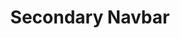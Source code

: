 ---
title: Secondary Navbar
category: Application
paid: false
isActive: true
ltr: {"vue":{"vueTail":[{"label":"App.vue","code":"<template>\n  <nav class=\"bg-white w-full top-0 z-20\">\n    <div class=\"items-center px-4 max-w-screen-xl mx-auto lg:flex lg:px-8\">\n      <div class=\"flex items-center justify-between py-3 lg:py-4 lg:block\">\n        <a href=\"javascript:void(0)\">\n          <img src=\"https://www.floatui.com/logo.svg\" width=\"120\" height=\"50\" alt=\"Float UI logo\" />\n        </a>\n        <div class=\"lg:hidden\">\n          <button class=\"text-gray-700 outline-none p-2 rounded-md focus:border-gray-400 focus:border\"\n            @click=\"menuOpen()\">\n            <svg xmlns=\"http://www.w3.org/2000/svg\" class=\"h-6 w-6\" viewBox=\"0 0 20 20\" fill=\"currentColor\"\n              :class=\"[open ? 'block' : 'hidden']\">\n              <path fillRule=\"evenodd\"\n                d=\"M4.293 4.293a1 1 0 011.414 0L10 8.586l4.293-4.293a1 1 0 111.414 1.414L11.414 10l4.293 4.293a1 1 0 01-1.414 1.414L10 11.414l-4.293 4.293a1 1 0 01-1.414-1.414L8.586 10 4.293 5.707a1 1 0 010-1.414z\"\n                clipRule=\"evenodd\" />\n            </svg>\n            <svg xmlns=\"http://www.w3.org/2000/svg\" class=\"h-6 w-6\" fill=\"none\" viewBox=\"0 0 24 24\"\n              :class=\"[open ? 'hidden' : 'block']\" stroke=\"currentColor\">\n              <path strokeLinecap=\"round\" strokeLinejoin=\"round\" strokeWidth=\"2\" d=\"M4 8h16M4 16h16\" />\n            </svg>\n          </button>\n        </div>\n      </div>\n      <div class=\"flex-1 justify-between flex-row-reverse lg:overflow-visible lg:flex lg:pb-0 lg:pr-0 lg:h-auto\" :class=\"[open ? 'h-screen pb-20 overflow-auto pr-4' : 'hidden']\">\n        <div>\n          <ul class=\"flex flex-col-reverse space-x-0 lg:space-x-6 lg:flex-row\">\n            <li class=\"mt-8 mb-8 lg:mt-0 lg:mb-0\">\n              <a href=\"javascript:void(0)\" class=\"text-gray-600 hover:text-indigo-600\">\n                Contact\n              </a>\n            </li>\n            <li class=\"mt-4 lg:mt-0\">\n              <a href=\"javascript:void(0)\"\n                class=\"py-3 px-4 text-center border text-gray-600 hover:text-indigo-600 rounded-md block lg:inline lg:border-0\">\n                Login\n              </a>\n            </li>\n            <li class=\"mt-8 lg:mt-0\">\n              <a href=\"javascript:void(0)\"\n                class=\"py-3 px-4 text-center text-white bg-indigo-600 hover:bg-indigo-700 rounded-md shadow block lg:inline\">\n                Sign Up\n              </a>\n            </li>\n          </ul>\n        </div>\n        <div class=\"flex-1\">\n          <ul class=\"justify-center items-center space-y-8 lg:flex lg:space-x-6 lg:space-y-0\">\n            <li v-for=\"link in navigation\" :key=\"link.id\" class=\"text-gray-600 hover:text-indigo-600\">\n              <a :href=\"link.router\">\n                {{ link.title }}\n              </a>\n            </li>\n          </ul>\n        </div>\n      </div>\n    </div>\n  </nav>\n</template>\n\n<style scoped>\n.sticky-nav {\n  animation: sticky-nav 300ms;\n}\n\n@keyframes sticky-nav {\n  0% {\n    transform: translateY(-6em)\n  }\n\n  100% {\n    transform: translateY(0)\n  }\n}\n</style>\n\n<script>\nimport { ref } from 'vue';\nexport default {\n  data: function () {\n    return {\n      navigation: [\n        { title: \"Customers\", router: \"/Customers\" },\n        { title: \"Careers\", router: \"/Careers\" },\n        { title: \"Guides\", router: \"/Guides\" },\n        { title: \"Partners\", router: \"/Partners\" },\n        { title: \"Teams\", router: \"/Teams\" },\n        { title: \"Blog\", router: \"/Blog\" },\n      ]\n    }\n  },\n  setup() {\n    let open = ref(false);\n    function menuOpen() {\n      open.value = !open.value;\n    }\n    return { open, menuOpen };\n  },\n  \n}\n</script>"}],"vueCss":[{"code":"<template>\n  <nav class=\"nav-secondary\">\n    <div class=\"nav-container\">\n      <div class=\"brand\">\n        <a href=\"javascript:void(0)\">\n          <img src=\"https://www.floatui.com/logo.svg\" width=\"120\" height=\"50\" alt=\"Float UI logo\" />\n        </a>\n        <div class=\"lg:hidden\">\n          <button class=\"menu-btn\" @click=\"menuOpen()\">\n            <svg xmlns=\"http://www.w3.org/2000/svg\" class=\"h-6 w-6\" viewBox=\"0 0 20 20\" fill=\"currentColor\"\n              :class=\"[open ? 'block' : 'hidden']\">\n              <path fillRule=\"evenodd\"\n                d=\"M4.293 4.293a1 1 0 011.414 0L10 8.586l4.293-4.293a1 1 0 111.414 1.414L11.414 10l4.293 4.293a1 1 0 01-1.414 1.414L10 11.414l-4.293 4.293a1 1 0 01-1.414-1.414L8.586 10 4.293 5.707a1 1 0 010-1.414z\"\n                clipRule=\"evenodd\" />\n            </svg>\n            <svg xmlns=\"http://www.w3.org/2000/svg\" class=\"h-6 w-6\" fill=\"none\" viewBox=\"0 0 24 24\"\n              :class=\"[open ? 'hidden' : 'block']\" stroke=\"currentColor\">\n              <path strokeLinecap=\"round\" strokeLinejoin=\"round\" strokeWidth=\"2\" d=\"M4 8h16M4 16h16\" />\n            </svg>\n          </button>\n        </div>\n      </div>\n      <div class=\"nav-items-container\" :class=\"[open ? 'h-screen pb-20 overflow-auto pr-4' : 'hidden']\">\n        <div class=\"nav-items-primary\">\n          <ul>\n            <li class=\"contact-link\">\n              <a href=\"javascript:void(0)\" class=\"text-gray-600 hover:text-indigo-600\">\n                Contact\n              </a>\n            </li>\n            <li class=\"login-link\">\n              <a href=\"javascript:void(0)\">\n                Login\n              </a>\n            </li>\n            <li class=\"signup-link\">\n              <a href=\"javascript:void(0)\">\n                Sign Up\n              </a>\n            </li>\n          </ul>\n        </div>\n        <div class=\"nav-items-secondary\">\n          <ul>\n            <li v-for=\"link in navigation\" :key=\"link.id\">\n              <a :href=\"link.router\">\n                {{ link.title }}\n              </a>\n            </li>\n          </ul>\n        </div>\n      </div>\n    </div>\n  </nav>\n</template>\n\n<script>\nimport { ref } from 'vue';\nexport default {\n  data: function () {\n    return {\n      navigation: [\n        { title: \"Customers\", router: \"/Customers\" },\n        { title: \"Careers\", router: \"/Careers\" },\n        { title: \"Guides\", router: \"/Guides\" },\n        { title: \"Partners\", router: \"/Partners\" },\n        { title: \"Teams\", router: \"/Teams\" },\n        { title: \"Blog\", router: \"/Blog\" },\n      ]\n    }\n  },\n  setup() {\n    let open = ref(false);\n    function menuOpen() {\n      open.value = !open.value;\n    }\n    return { open, menuOpen };\n  },\n  \n}\n</script>","label":"App.vue"},{"code":".sticky-nav {\n  animation: sticky-nav 300ms;\n}\n\n@keyframes sticky-nav {\n  0% {\n    transform: translateY(-6em)\n  }\n\n  100% {\n    transform: translateY(0)\n  }\n}\n.nav-secondary {\n  background-color: #FFF;\n  width: 100%;\n  top: 0;\n  z-index: 20;\n}\n.nav-secondary .nav-container {\n  align-items: center;\n  padding: 0 1rem 0 1rem;\n  max-width: 1280px;\n  margin: auto;\n}\n@media (min-width: 1024px) {\n  .nav-secondary .nav-container {\n    display: flex;\n    padding: 0 2rem 0 2rem;\n  }\n}\n.nav-secondary .nav-container .brand {\n  display: flex;\n  align-items: center;\n  justify-content: space-between;\n  padding: 0.75rem 0 0.75rem 0;\n}\n@media (min-width: 1024px) {\n  .nav-secondary .nav-container .brand {\n    padding: 1rem 0 1rem 0;\n    display: block;\n  }\n}\n@media (min-width: 1024px) {\n  .nav-secondary .nav-container .brand .menu-btn {\n    display: none;\n  }\n}\n.nav-secondary .nav-container .brand .menu-btn button {\n  color: #374151;\n  outline: none;\n  padding: 0.5rem;\n  border-radius: 0.375rem;\n}\n.nav-secondary .nav-container .brand .menu-btn button:focus {\n  border: solid #9ca3af 1px;\n}\n.nav-secondary .nav-container .brand .menu-btn button svg {\n  width: 1.5rem;\n  height: 1.5rem;\n}\n.nav-secondary .nav-container .nav-items-container {\n  flex: 1;\n  justify-content: space-between;\n  flex-direction: row-reverse;\n}\n@media (min-width: 1024px) {\n  .nav-secondary .nav-container .nav-items-container {\n    overflow: visible;\n    display: flex;\n    padding-bottom: 0;\n    padding-right: 0;\n    height: auto;\n  }\n}\n.nav-secondary .nav-container .nav-items-container ul li a {\n  color: #4b5563;\n}\n.nav-secondary .nav-container .nav-items-container ul li a:hover {\n  color: #4f46e5;\n}\n.nav-secondary .nav-container .nav-items-container .nav-items-primary ul {\n  display: flex;\n  flex-direction: column-reverse;\n}\n.nav-secondary .nav-container .nav-items-container .nav-items-primary ul > * {\n  margin-left: 0;\n}\n@media (min-width: 1024px) {\n  .nav-secondary .nav-container .nav-items-container .nav-items-primary ul {\n    flex-direction: row;\n  }\n  .nav-secondary .nav-container .nav-items-container .nav-items-primary ul > * {\n    margin-left: 1.5rem;\n  }\n}\n.nav-secondary .nav-container .nav-items-container .nav-items-primary ul .contact-link {\n  margin-top: 2rem;\n}\n.nav-secondary .nav-container .nav-items-container .nav-items-primary ul .login-link {\n  margin-top: 1rem;\n}\n.nav-secondary .nav-container .nav-items-container .nav-items-primary ul .login-link a {\n  text-align: center;\n  padding: 0.75rem 1rem 0.75rem 1rem;\n  border: solid #e5e7eb 1px;\n  border-radius: 0.375rem;\n  display: block;\n}\n@media (min-width: 1024px) {\n  .nav-secondary .nav-container .nav-items-container .nav-items-primary ul .login-link a {\n    display: inline;\n    border: none;\n  }\n}\n.nav-secondary .nav-container .nav-items-container .nav-items-primary ul .signup-link {\n  margin-top: 2rem;\n}\n.nav-secondary .nav-container .nav-items-container .nav-items-primary ul .signup-link a {\n  text-align: center;\n  padding: 0.75rem 1rem 0.75rem 1rem;\n  border-radius: 0.375rem;\n  box-shadow: 0 1px 3px 0 #0000001a, 0 1px 2px -1px #0000001a;\n  color: #FFF;\n  background-color: #4f46e5;\n  display: block;\n}\n.nav-secondary .nav-container .nav-items-container .nav-items-primary ul .signup-link a:hover {\n  background-color: #4338ca;\n}\n@media (min-width: 1024px) {\n  .nav-secondary .nav-container .nav-items-container .nav-items-primary ul .signup-link a {\n    display: inline;\n  }\n}\n@media (min-width: 1024px) {\n  .nav-secondary .nav-container .nav-items-container .nav-items-primary ul .contact-link,\n  .nav-secondary .nav-container .nav-items-container .nav-items-primary ul .login-link, .nav-secondary .nav-container .nav-items-container .nav-items-primary ul .signup-link {\n    margin-top: 0;\n  }\n}\n.nav-secondary .nav-container .nav-items-container .nav-items-secondary {\n  flex: 1;\n}\n.nav-secondary .nav-container .nav-items-container .nav-items-secondary ul {\n  justify-content: center;\n  align-items: center;\n}\n.nav-secondary .nav-container .nav-items-container .nav-items-secondary ul > * {\n  margin-top: 2rem;\n}\n@media (min-width: 1024px) {\n  .nav-secondary .nav-container .nav-items-container .nav-items-secondary ul {\n    display: flex;\n  }\n  .nav-secondary .nav-container .nav-items-container .nav-items-secondary ul > * {\n    margin-left: 1.5rem;\n  }\n  .nav-secondary .nav-container .nav-items-container .nav-items-secondary ul > * {\n    margin-top: 0px;\n  }\n}\n\n.disable-scrolling {\n  overflow: hidden;\n}\n@media (min-width: 1024px) {\n  .disable-scrolling {\n    overflow: visible;\n  }\n}\n\n.sticky-nav-secondary {\n  position: fixed;\n  border-bottom: solid #e5e7eb 1px;\n  animation: sticky-nav 300ms;\n}\n\n@keyframes sticky-nav {\n  0% {\n    transform: translateY(-6em);\n  }\n  100% {\n    transform: translateY(0);\n  }\n}\n.hide-nav-secondary {\n  display: none;\n}\n\n.show-nav-secondary {\n  height: 100vh;\n  padding-bottom: 5rem;\n  overflow: auto;\n  padding-right: 1rem;\n}\n\n.hide-nav, .hidden {\n  display: none;\n}\n.block {\n  display: block;\n}","label":"style.css"}]},"react":{"jsxTail":[{"code":"import { useEffect, useRef, useState } from 'react'\n\n\n// Add this style to your css file\n.sticky-nav {\n     animation: sticky-nav 300ms;\n}\n    \n@keyframes sticky-nav {\n    0% {\n        transform: translateY(-6em)\n    }\n\n    100% {\n        transform: translateY(0)\n    }\n}\n\nexport default () => {\n\n  const [state, setState] = useState(false)\n  const navRef = useRef()\n\n  // Replace javascript:void(0) path with your path\n  const navigation = [\n      { title: \"Customers\", path: \"javascript:void(0)\" },\n      { title: \"Careers\", path: \"javascript:void(0)\" },\n      { title: \"Guides\", path: \"javascript:void(0)\" },\n      { title: \"Partners\", path: \"javascript:void(0)\" },\n      { title: \"Teams\", path: \"javascript:void(0)\" },\n      { title: \"Blog\", path: \"javascript:void(0)\" }\n  ]\n\n  useEffect(() => {\n      \n      const body = document.body\n\n      // Disable scrolling\n      const customBodyStyle = [\"overflow-hidden\", \"lg:overflow-visible\"]\n      if (state) body.classList.add(...customBodyStyle)\n      // Enable scrolling\n      else body.classList.remove(...customBodyStyle)\n\n      // Sticky strick\n      const customStyle = [\"sticky-nav\", \"fixed\", \"border-b\"]\n      window.onscroll = () => {\n          if (window.scrollY > 80) navRef.current.classList.add(...customStyle)\n          else navRef.current.classList.remove(...customStyle)\n      }\n    }, [state])\n    \n\n  return (\n      <nav ref={navRef} className=\"bg-white w-full top-0 z-20\">\n          <div className=\"items-center px-4 max-w-screen-xl mx-auto md:px-8 lg:flex\">\n              <div className=\"flex items-center justify-between py-3 lg:py-4 lg:block\">\n                    <a href=\"javascript:void(0)\">\n                        <img\n                            src=\"https://www.floatui.com/logo.svg\" \n                            width={120} \n                            height={50}\n                            alt=\"Float UI logo\"\n                        />\n                    </a>\n                  <div className=\"lg:hidden\">\n                      <button className=\"text-gray-700 outline-none p-2 rounded-md focus:border-gray-400 focus:border\"\n                          onClick={() => setState(!state)}\n                      >\n                          {\n                              state ? (\n                                  <svg xmlns=\"http://www.w3.org/2000/svg\" className=\"h-6 w-6\" viewBox=\"0 0 20 20\" fill=\"currentColor\">\n                                      <path fillRule=\"evenodd\" d=\"M4.293 4.293a1 1 0 011.414 0L10 8.586l4.293-4.293a1 1 0 111.414 1.414L11.414 10l4.293 4.293a1 1 0 01-1.414 1.414L10 11.414l-4.293 4.293a1 1 0 01-1.414-1.414L8.586 10 4.293 5.707a1 1 0 010-1.414z\" clipRule=\"evenodd\" />\n                                  </svg>\n                              ) : (\n                                  <svg xmlns=\"http://www.w3.org/2000/svg\" className=\"h-6 w-6\" fill=\"none\" viewBox=\"0 0 24 24\" stroke=\"currentColor\">\n                                      <path strokeLinecap=\"round\" strokeLinejoin=\"round\" strokeWidth={2} d=\"M4 8h16M4 16h16\" />\n                                  </svg>\n                              )\n                          }\n                      </button>\n                  </div>\n              </div>\n              <div className={`flex-1 justify-between flex-row-reverse lg:overflow-visible lg:flex lg:pb-0 lg:pr-0 lg:h-auto ${ state ? 'h-screen pb-20 overflow-auto pr-4' : 'hidden'}`}>\n                    <div>\n                        <ul className=\"flex flex-col-reverse space-x-0 lg:space-x-6 lg:flex-row\">\n                            <li className=\"mt-8 mb-8 lg:mt-0 lg:mb-0\">\n                                <a href=\"javascript:void(0)\" className=\"text-gray-600 hover:text-indigo-600\">\n                                    Contact\n                                </a>\n                            </li>\n                            <li className=\"mt-4 lg:mt-0\">\n                                <a href=\"javascript:void(0)\" className=\"py-3 px-4 text-center border text-gray-600 hover:text-indigo-600 rounded-md block lg:inline lg:border-0\">\n                                    Login\n                                </a>\n                            </li>\n                            <li className=\"mt-8 lg:mt-0\">\n                                <a href=\"javascript:void(0)\" className=\"py-3 px-4 text-center text-white bg-indigo-600 hover:bg-indigo-700 rounded-md shadow block lg:inline\">\n                                    Sign Up\n                                </a>\n                            </li>\n                        </ul>\n                    </div>\n                    <div className=\"flex-1\">\n                        <ul className=\"justify-center items-center space-y-8 lg:flex lg:space-x-6 lg:space-y-0\">\n                            {\n                                navigation.map((item, idx) => {\n                                    return (\n                                        <li key={idx} className=\"text-gray-600 hover:text-indigo-600\">\n                                            <a href={item.path}>\n                                                { item.title }\n                                            </a>\n                                        </li>\n                                    )\n                                })\n                            }\n                        </ul>\n                    </div>\n              </div>\n          </div>\n      </nav>\n  )\n}\n","label":"App.jsx"}],"jsxCss":[{"code":"import { useEffect, useRef, useState } from 'react'\n\nexport default () => {\n\n  const [state, setState] = useState(false)\n  const navRef = useRef()\n\n  // Replace javascript:void(0) path with your path\n  const navigation = [\n      { title: \"Customers\", path: \"javascript:void(0)\" },\n      { title: \"Careers\", path: \"javascript:void(0)\" },\n      { title: \"Guides\", path: \"javascript:void(0)\" },\n      { title: \"Partners\", path: \"javascript:void(0)\" },\n      { title: \"Teams\", path: \"javascript:void(0)\" },\n      { title: \"Blog\", path: \"javascript:void(0)\" }\n  ]\n\n  useEffect(() => {\n      \n      const body = document.body\n\n      // Disable scrolling\n      if (state) body.classList.add(\"disable-scrolling\")\n      // Enable scrolling\n      else body.classList.remove(\"disable-scrolling\")\n\n      // Sticky strick\n      window.onscroll = () => {\n          if (window.scrollY > 80) navRef.current.classList.add(\"sticky-nav-secondary\")\n          else navRef.current.classList.remove(\"sticky-nav-secondary\")\n      }\n    }, [state])\n    \n\n  return (\n      <nav ref={navRef} className=\"nav-secondary\">\n          <div className=\"nav-container\">\n              <div className=\"brand\">\n                    <a href=\"javascript:void(0)\">\n                        <img\n                            src=\"https://www.floatui.com/logo.svg\" \n                            width={120} \n                            height={50}\n                            alt=\"Float UI logo\"\n                        />\n                    </a>\n                  <div className=\"menu-btn\">\n                      <button\n                          onClick={() => setState(!state)}\n                      >\n                          {\n                              state ? (\n                                  <svg xmlns=\"http://www.w3.org/2000/svg\" viewBox=\"0 0 20 20\" fill=\"currentColor\">\n                                      <path fillRule=\"evenodd\" d=\"M4.293 4.293a1 1 0 011.414 0L10 8.586l4.293-4.293a1 1 0 111.414 1.414L11.414 10l4.293 4.293a1 1 0 01-1.414 1.414L10 11.414l-4.293 4.293a1 1 0 01-1.414-1.414L8.586 10 4.293 5.707a1 1 0 010-1.414z\" clipRule=\"evenodd\" />\n                                  </svg>\n                              ) : (\n                                  <svg xmlns=\"http://www.w3.org/2000/svg\" fill=\"none\" viewBox=\"0 0 24 24\" stroke=\"currentColor\">\n                                      <path strokeLinecap=\"round\" strokeLinejoin=\"round\" strokeWidth={2} d=\"M4 8h16M4 16h16\" />\n                                  </svg>\n                              )\n                          }\n                      </button>\n                  </div>\n              </div>\n              <div className={`nav-items-container ${ state ? 'show-nav-secondary' : 'hide-nav-secondary'}`}>\n                    <div className=\"nav-items-primary\">\n                        <ul>\n                            <li className=\"contact-link\">\n                                <a href=\"javascript:void(0)\">\n                                    Contact\n                                </a>\n                            </li>\n                            <li className=\"login-link\">\n                                <a href=\"javascript:void(0)\">\n                                    Login\n                                </a>\n                            </li>\n                            <li className=\"signup-link\">\n                                <a href=\"javascript:void(0)\">\n                                    Sign Up\n                                </a>\n                            </li>\n                        </ul>\n                    </div>\n                    <div className=\"nav-items-secondary\">\n                        <ul>\n                            {\n                                navigation.map((item, idx) => {\n                                    return (\n                                        <li key={idx}>\n                                            <a href={item.path}>\n                                                { item.title }\n                                            </a>\n                                        </li>\n                                    )\n                                })\n                            }\n                        </ul>\n                    </div>\n              </div>\n          </div>\n      </nav>\n  )\n}","label":"App.jsx"},{"label":"style.css","code":".nav-secondary {\n  background-color: #FFF;\n  width: 100%;\n  top: 0;\n  z-index: 20;\n}\n.nav-secondary .nav-container {\n  align-items: center;\n  padding: 0 1rem 0 1rem;\n  max-width: 1280px;\n  margin: auto;\n}\n@media (min-width: 1024px) {\n  .nav-secondary .nav-container {\n    display: flex;\n    padding: 0 2rem 0 2rem;\n  }\n}\n.nav-secondary .nav-container .brand {\n  display: flex;\n  align-items: center;\n  justify-content: space-between;\n  padding: 0.75rem 0 0.75rem 0;\n}\n@media (min-width: 1024px) {\n  .nav-secondary .nav-container .brand {\n    padding: 1rem 0 1rem 0;\n    display: block;\n  }\n}\n@media (min-width: 1024px) {\n  .nav-secondary .nav-container .brand .menu-btn {\n    display: none;\n  }\n}\n.nav-secondary .nav-container .brand .menu-btn button {\n  color: #374151;\n  outline: none;\n  padding: 0.5rem;\n  border-radius: 0.375rem;\n}\n.nav-secondary .nav-container .brand .menu-btn button:focus {\n  border: solid #9ca3af 1px;\n}\n.nav-secondary .nav-container .brand .menu-btn button svg {\n  width: 1.5rem;\n  height: 1.5rem;\n}\n.nav-secondary .nav-container .nav-items-container {\n  flex: 1;\n  justify-content: space-between;\n  flex-direction: row-reverse;\n}\n@media (min-width: 1024px) {\n  .nav-secondary .nav-container .nav-items-container {\n    overflow: visible;\n    display: flex;\n    padding-bottom: 0;\n    padding-right: 0;\n    height: auto;\n  }\n}\n.nav-secondary .nav-container .nav-items-container ul li a {\n  color: #4b5563;\n}\n.nav-secondary .nav-container .nav-items-container ul li a:hover {\n  color: #4f46e5;\n}\n.nav-secondary .nav-container .nav-items-container .nav-items-primary ul {\n  display: flex;\n  flex-direction: column-reverse;\n}\n.nav-secondary .nav-container .nav-items-container .nav-items-primary ul > * {\n  margin-left: 0;\n}\n@media (min-width: 1024px) {\n  .nav-secondary .nav-container .nav-items-container .nav-items-primary ul {\n    flex-direction: row;\n  }\n  .nav-secondary .nav-container .nav-items-container .nav-items-primary ul > * {\n    margin-left: 1.5rem;\n  }\n}\n.nav-secondary .nav-container .nav-items-container .nav-items-primary ul .contact-link {\n  margin-top: 2rem;\n}\n.nav-secondary .nav-container .nav-items-container .nav-items-primary ul .login-link {\n  margin-top: 1rem;\n}\n.nav-secondary .nav-container .nav-items-container .nav-items-primary ul .login-link a {\n  text-align: center;\n  padding: 0.75rem 1rem 0.75rem 1rem;\n  border: solid #e5e7eb 1px;\n  border-radius: 0.375rem;\n  display: block;\n}\n@media (min-width: 1024px) {\n  .nav-secondary .nav-container .nav-items-container .nav-items-primary ul .login-link a {\n    display: inline;\n    border: none;\n  }\n}\n.nav-secondary .nav-container .nav-items-container .nav-items-primary ul .signup-link {\n  margin-top: 2rem;\n}\n.nav-secondary .nav-container .nav-items-container .nav-items-primary ul .signup-link a {\n  text-align: center;\n  padding: 0.75rem 1rem 0.75rem 1rem;\n  border-radius: 0.375rem;\n  box-shadow: 0 1px 3px 0 #0000001a, 0 1px 2px -1px #0000001a;\n  color: #FFF;\n  background-color: #4f46e5;\n  display: block;\n}\n.nav-secondary .nav-container .nav-items-container .nav-items-primary ul .signup-link a:hover {\n  background-color: #4338ca;\n}\n@media (min-width: 1024px) {\n  .nav-secondary .nav-container .nav-items-container .nav-items-primary ul .signup-link a {\n    display: inline;\n  }\n}\n@media (min-width: 1024px) {\n  .nav-secondary .nav-container .nav-items-container .nav-items-primary ul .contact-link,\n  .nav-secondary .nav-container .nav-items-container .nav-items-primary ul .login-link, .nav-secondary .nav-container .nav-items-container .nav-items-primary ul .signup-link {\n    margin-top: 0;\n  }\n}\n.nav-secondary .nav-container .nav-items-container .nav-items-secondary {\n  flex: 1;\n}\n.nav-secondary .nav-container .nav-items-container .nav-items-secondary ul {\n  justify-content: center;\n  align-items: center;\n}\n.nav-secondary .nav-container .nav-items-container .nav-items-secondary ul > * {\n  margin-top: 2rem;\n}\n@media (min-width: 1024px) {\n  .nav-secondary .nav-container .nav-items-container .nav-items-secondary ul {\n    display: flex;\n  }\n  .nav-secondary .nav-container .nav-items-container .nav-items-secondary ul > * {\n    margin-left: 1.5rem;\n  }\n  .nav-secondary .nav-container .nav-items-container .nav-items-secondary ul > * {\n    margin-top: 0px;\n  }\n}\n\n.disable-scrolling {\n  overflow: hidden;\n}\n@media (min-width: 1024px) {\n  .disable-scrolling {\n    overflow: visible;\n  }\n}\n\n.sticky-nav-secondary {\n  position: fixed;\n  border-bottom: solid #e5e7eb 1px;\n  animation: sticky-nav 300ms;\n}\n\n@keyframes sticky-nav {\n  0% {\n    transform: translateY(-6em);\n  }\n  100% {\n    transform: translateY(0);\n  }\n}\n.hide-nav-secondary {\n  display: none;\n}\n\n.show-nav-secondary {\n  height: 100vh;\n  padding-bottom: 5rem;\n  overflow: auto;\n  padding-right: 1rem;\n}\n"}]},"preview":"function App() {\n  const [state, setState] = useState(false);\n  const navRef = useRef(); // Replace javascript:void(0) path with your path\n\n  const navigation = [{\n    title: \"Customers\",\n    path: \"javascript:void(0)\"\n  }, {\n    title: \"Careers\",\n    path: \"javascript:void(0)\"\n  }, {\n    title: \"Guides\",\n    path: \"javascript:void(0)\"\n  }, {\n    title: \"Partners\",\n    path: \"javascript:void(0)\"\n  }, {\n    title: \"Teams\",\n    path: \"javascript:void(0)\"\n  }, {\n    title: \"Blogs\",\n    path: \"javascript:void(0)\"\n  }];\n  useEffect(() => {\n    // Sticky strick\n    const customStyle = [\"sticky-nav\", \"fixed\", \"border-b\"];\n\n    window.onscroll = () => {\n      if (window.scrollY > 80) navRef.current.classList.add(...customStyle);else navRef.current.classList.remove(...customStyle);\n    };\n  }, []);\n  return /*#__PURE__*/React.createElement(\"nav\", {\n    ref: navRef,\n    className: \"bg-white w-full top-0 z-20\"\n  }, /*#__PURE__*/React.createElement(\"div\", {\n    className: \"items-center px-4 max-w-screen-xl mx-auto md:px-8 lg:flex\"\n  }, /*#__PURE__*/React.createElement(\"div\", {\n    className: \"flex items-center justify-between py-3 lg:py-4 lg:block\"\n  }, /*#__PURE__*/React.createElement(\"a\", {\n    href: \"javascript:void(0)\"\n  }, /*#__PURE__*/React.createElement(\"img\", {\n    src: \"/logo.svg\",\n    width: 120,\n    height: 50,\n    alt: \"Float UI logo\"\n  })), /*#__PURE__*/React.createElement(\"div\", {\n    className: \"lg:hidden\"\n  }, /*#__PURE__*/React.createElement(\"button\", {\n    className: \"text-gray-700 outline-none p-2 rounded-md focus:border-gray-400 focus:border\",\n    onClick: () => setState(!state)\n  }, state ? /*#__PURE__*/React.createElement(\"svg\", {\n    xmlns: \"http://www.w3.org/2000/svg\",\n    className: \"h-6 w-6\",\n    viewBox: \"0 0 20 20\",\n    fill: \"currentColor\"\n  }, /*#__PURE__*/React.createElement(\"path\", {\n    fillRule: \"evenodd\",\n    d: \"M4.293 4.293a1 1 0 011.414 0L10 8.586l4.293-4.293a1 1 0 111.414 1.414L11.414 10l4.293 4.293a1 1 0 01-1.414 1.414L10 11.414l-4.293 4.293a1 1 0 01-1.414-1.414L8.586 10 4.293 5.707a1 1 0 010-1.414z\",\n    clipRule: \"evenodd\"\n  })) : /*#__PURE__*/React.createElement(\"svg\", {\n    xmlns: \"http://www.w3.org/2000/svg\",\n    className: \"h-6 w-6\",\n    fill: \"none\",\n    viewBox: \"0 0 24 24\",\n    stroke: \"currentColor\"\n  }, /*#__PURE__*/React.createElement(\"path\", {\n    strokeLinecap: \"round\",\n    strokeLinejoin: \"round\",\n    strokeWidth: 2,\n    d: \"M4 8h16M4 16h16\"\n  }))))), /*#__PURE__*/React.createElement(\"div\", {\n    className: `flex-1 justify-between flex-row-reverse lg:overflow-visible lg:flex lg:pb-0 lg:pr-0 lg:h-auto ${state ? 'h-screen pb-20 overflow-auto pr-4' : 'hidden'}`\n  }, /*#__PURE__*/React.createElement(\"div\", null, /*#__PURE__*/React.createElement(\"ul\", {\n    className: \"flex flex-col-reverse space-x-0 lg:space-x-6 lg:flex-row\"\n  }, /*#__PURE__*/React.createElement(\"li\", {\n    className: \"mt-8 mb-8 lg:mt-0 lg:mb-0\"\n  }, /*#__PURE__*/React.createElement(\"a\", {\n    href: \"javascript:void(0)\",\n    className: \"text-gray-600 hover:text-indigo-600\"\n  }, \"Contact\")), /*#__PURE__*/React.createElement(\"li\", {\n    className: \"mt-4 lg:mt-0\"\n  }, /*#__PURE__*/React.createElement(\"a\", {\n    href: \"javascript:void(0)\",\n    className: \"py-3 px-4 text-center border text-gray-600 hover:text-indigo-600 rounded-md block lg:inline lg:border-0\"\n  }, \"Login\")), /*#__PURE__*/React.createElement(\"li\", {\n    className: \"mt-8 lg:mt-0\"\n  }, /*#__PURE__*/React.createElement(\"a\", {\n    href: \"javascript:void(0)\",\n    className: \"py-3 px-4 text-center text-white bg-indigo-600 hover:bg-indigo-700 rounded-md shadow block lg:inline\"\n  }, \"Sign Up\")))), /*#__PURE__*/React.createElement(\"div\", {\n    className: \"flex-1\"\n  }, /*#__PURE__*/React.createElement(\"ul\", {\n    className: \"justify-center items-center space-y-8 lg:flex lg:space-x-6 lg:space-y-0\"\n  }, navigation.map((item, idx) => {\n    return /*#__PURE__*/React.createElement(\"li\", {\n      key: idx,\n      className: \"text-gray-600 hover:text-indigo-600\"\n    }, /*#__PURE__*/React.createElement(\"a\", {\n      href: item.path\n    }, item.title));\n  }))))));\n}"}
rtl: {"vue":{"vueTail":[],"vueCss":[]},"react":{"jsxCss":[{"label":"App.jsx","code":"import { useEffect, useRef, useState } from 'react'\n\nexport default () => {\n\n  const [state, setState] = useState(false)\n  const navRef = useRef()\n\n    // Replace javascript:void(0) path with your path\n    const navigation = [\n        { title: \"العملاء\", path: \"javascript:void(0)\" },\n        { title: \"الوظائف\", path: \"javascript:void(0)\" },\n        { title: \"خطوط الإرشاد\", path: \"javascript:void(0)\" },\n        { title: \"شركاء\", path: \"javascript:void(0)\" },\n        { title: \"الفريق\", path: \"javascript:void(0)\" },\n        { title: \"المقالات\", path: \"javascript:void(0)\" }\n    ]\n\n  useEffect(() => {\n      \n      const body = document.body\n\n      // Disable scrolling\n      if (state) body.classList.add(\"disable-scrolling\")\n      // Enable scrolling\n      else body.classList.remove(\"disable-scrolling\")\n\n      // Sticky strick\n      window.onscroll = () => {\n          if (window.scrollY > 80) navRef.current.classList.add(\"sticky-nav-secondary\")\n          else navRef.current.classList.remove(\"sticky-nav-secondary\")\n      }\n    }, [state])\n    \n\n  return (\n      <nav ref={navRef} className=\"nav-secondary\">\n          <div className=\"nav-container\">\n              <div className=\"brand\">\n                    <a href=\"javascript:void(0)\">\n                        <img\n                            src=\"https://www.floatui.com/logo.svg\" \n                            width={120} \n                            height={50}\n                            alt=\"Float UI logo\"\n                        />\n                    </a>\n                  <div className=\"menu-btn\">\n                      <button\n                          onClick={() => setState(!state)}\n                      >\n                          {\n                              state ? (\n                                  <svg xmlns=\"http://www.w3.org/2000/svg\" viewBox=\"0 0 20 20\" fill=\"currentColor\">\n                                      <path fillRule=\"evenodd\" d=\"M4.293 4.293a1 1 0 011.414 0L10 8.586l4.293-4.293a1 1 0 111.414 1.414L11.414 10l4.293 4.293a1 1 0 01-1.414 1.414L10 11.414l-4.293 4.293a1 1 0 01-1.414-1.414L8.586 10 4.293 5.707a1 1 0 010-1.414z\" clipRule=\"evenodd\" />\n                                  </svg>\n                              ) : (\n                                  <svg xmlns=\"http://www.w3.org/2000/svg\" fill=\"none\" viewBox=\"0 0 24 24\" stroke=\"currentColor\">\n                                      <path strokeLinecap=\"round\" strokeLinejoin=\"round\" strokeWidth={2} d=\"M4 8h16M4 16h16\" />\n                                  </svg>\n                              )\n                          }\n                      </button>\n                  </div>\n              </div>\n              <div className={`nav-items-container ${ state ? 'show-nav-secondary' : 'hide-nav-secondary'}`}>\n                    <div className=\"nav-items-primary\">\n                        <ul>\n                            <li className=\"contact-link\">\n                                <a href=\"javascript:void(0)\">\n                                    اتصل بنا\n                                </a>\n                            </li>\n                            <li className=\"login-link\">\n                                <a href=\"javascript:void(0)\">\n                                    تسجيل دخول\n                                </a>\n                            </li>\n                            <li className=\"signup-link\">\n                                <a href=\"javascript:void(0)\">\n                                    انشاء حساب\n                                </a>\n                            </li>\n                        </ul>\n                    </div>\n                    <div className=\"nav-items-secondary\">\n                        <ul>\n                            {\n                                navigation.map((item, idx) => {\n                                    return (\n                                        <li key={idx}>\n                                            <a href={item.path}>\n                                                { item.title }\n                                            </a>\n                                        </li>\n                                    )\n                                })\n                            }\n                        </ul>\n                    </div>\n              </div>\n          </div>\n      </nav>\n  )\n}"},{"code":".nav-secondary {\n  background-color: #FFF;\n  width: 100%;\n  top: 0;\n  z-index: 20;\n}\n.nav-secondary .nav-container {\n  align-items: center;\n  padding: 0 1rem 0 1rem;\n  max-width: 1280px;\n  margin: auto;\n}\n@media (min-width: 1024px) {\n  .nav-secondary .nav-container {\n    display: flex;\n    padding: 0 2rem 0 2rem;\n  }\n}\n.nav-secondary .nav-container .brand {\n  display: flex;\n  align-items: center;\n  justify-content: space-between;\n  padding: 0.75rem 0 0.75rem 0;\n}\n@media (min-width: 1024px) {\n  .nav-secondary .nav-container .brand {\n    padding: 1rem 0 1rem 0;\n    display: block;\n  }\n}\n@media (min-width: 1024px) {\n  .nav-secondary .nav-container .brand .menu-btn {\n    display: none;\n  }\n}\n.nav-secondary .nav-container .brand .menu-btn button {\n  color: #374151;\n  outline: none;\n  padding: 0.5rem;\n  border-radius: 0.375rem;\n}\n.nav-secondary .nav-container .brand .menu-btn button:focus {\n  border: solid #9ca3af 1px;\n}\n.nav-secondary .nav-container .brand .menu-btn button svg {\n  width: 1.5rem;\n  height: 1.5rem;\n}\n.nav-secondary .nav-container .nav-items-container {\n  flex: 1;\n  justify-content: space-between;\n  flex-direction: row-reverse;\n}\n@media (min-width: 1024px) {\n  .nav-secondary .nav-container .nav-items-container {\n    overflow: visible;\n    display: flex;\n    padding-bottom: 0;\n    padding-right: 0;\n    height: auto;\n  }\n}\n.nav-secondary .nav-container .nav-items-container ul li a {\n  color: #4b5563;\n}\n.nav-secondary .nav-container .nav-items-container ul li a:hover {\n  color: #4f46e5;\n}\n.nav-secondary .nav-container .nav-items-container .nav-items-primary ul {\n  display: flex;\n  flex-direction: column-reverse;\n  gap: 0px;\n}\n@media (min-width: 1024px) {\n  .nav-secondary .nav-container .nav-items-container .nav-items-primary ul {\n    flex-direction: row;\n    gap: 1.5rem;\n  }\n}\n.nav-secondary .nav-container .nav-items-container .nav-items-primary ul .contact-link {\n  margin-top: 2rem;\n}\n.nav-secondary .nav-container .nav-items-container .nav-items-primary ul .login-link {\n  margin-top: 1rem;\n}\n.nav-secondary .nav-container .nav-items-container .nav-items-primary ul .login-link a {\n  text-align: center;\n  padding: 0.75rem 1rem 0.75rem 1rem;\n  border: solid #e5e7eb 1px;\n  border-radius: 0.375rem;\n  display: block;\n}\n@media (min-width: 1024px) {\n  .nav-secondary .nav-container .nav-items-container .nav-items-primary ul .login-link a {\n    display: inline;\n    border: none;\n  }\n}\n.nav-secondary .nav-container .nav-items-container .nav-items-primary ul .signup-link {\n  margin-top: 2rem;\n}\n.nav-secondary .nav-container .nav-items-container .nav-items-primary ul .signup-link a {\n  text-align: center;\n  padding: 0.75rem 1rem 0.75rem 1rem;\n  border-radius: 0.375rem;\n  box-shadow: 0 1px 3px 0 #0000001a, 0 1px 2px -1px #0000001a;\n  color: #FFF;\n  background-color: #4f46e5;\n  display: block;\n}\n.nav-secondary .nav-container .nav-items-container .nav-items-primary ul .signup-link a:hover {\n  background-color: #4338ca;\n}\n@media (min-width: 1024px) {\n  .nav-secondary .nav-container .nav-items-container .nav-items-primary ul .signup-link a {\n    display: inline;\n  }\n}\n@media (min-width: 1024px) {\n  .nav-secondary .nav-container .nav-items-container .nav-items-primary ul .contact-link,\n  .nav-secondary .nav-container .nav-items-container .nav-items-primary ul .login-link, .nav-secondary .nav-container .nav-items-container .nav-items-primary ul .signup-link {\n    margin-top: 0;\n  }\n}\n.nav-secondary .nav-container .nav-items-container .nav-items-secondary {\n  flex: 1;\n}\n.nav-secondary .nav-container .nav-items-container .nav-items-secondary ul {\n  justify-content: center;\n  align-items: center;\n  margin-top: 2rem;\n}\n.nav-secondary .nav-container .nav-items-container .nav-items-secondary ul > * + * {\n  margin-top: 2rem;\n}\n@media (min-width: 1024px) {\n  .nav-secondary .nav-container .nav-items-container .nav-items-secondary ul {\n    display: flex;\n    gap: 1.5rem;\n    margin-top: 0px;\n  }\n  .nav-secondary .nav-container .nav-items-container .nav-items-secondary ul > * + * {\n    margin-top: 0px;\n  }\n}\n\n.disable-scrolling {\n  overflow: hidden;\n}\n@media (min-width: 1024px) {\n  .disable-scrolling {\n    overflow: visible;\n  }\n}\n\n.sticky-nav-secondary {\n  position: fixed;\n  border-bottom: solid #e5e7eb 1px;\n  animation: sticky-nav 300ms;\n}\n\n@keyframes sticky-nav {\n  0% {\n    transform: translateY(-6em);\n  }\n  100% {\n    transform: translateY(0);\n  }\n}\n.hide-nav-secondary {\n  display: none;\n}\n\n.show-nav-secondary {\n  height: 100vh;\n  padding-bottom: 5rem;\n  overflow: auto;\n  padding-left: 1rem;\n}","label":"style.css"}],"jsxTail":[{"code":"function App() {\n\n    const [state, setState] = useState(false)\n    const navRef = useRef()\n  \n    // Replace javascript:void(0) path with your path\n    const navigation = [\n        { title: \"العملاء\", path: \"javascript:void(0)\" },\n        { title: \"الوظائف\", path: \"javascript:void(0)\" },\n        { title: \"خطوط الإرشاد\", path: \"javascript:void(0)\" },\n        { title: \"شركاء\", path: \"javascript:void(0)\" },\n        { title: \"الفريق\", path: \"javascript:void(0)\" },\n        { title: \"المقالات\", path: \"javascript:void(0)\" }\n    ]\n  \n    useEffect(() => {\n    \n        // Sticky strick\n        const customStyle = [\"sticky-nav\", \"fixed\", \"border-b\"]\n        window.onscroll = () => {\n            if (window.scrollY > 80) navRef.current.classList.add(...customStyle)\n            else navRef.current.classList.remove(...customStyle)\n        }\n      }, [])\n      \n  \n    return (\n        <nav ref={navRef} className=\"bg-white w-full top-0 z-20\">\n            <div className=\"items-center px-4 max-w-screen-xl mx-auto md:px-8 lg:flex\">\n                <div className=\"flex items-center justify-between py-3 lg:py-4 lg:block\">\n                      <a href=\"javascript:void(0)\">\n                          <img\n                              src=\"/logo.svg\" \n                              width={120} \n                              height={50}\n                              alt=\"Float UI logo\"\n                          />\n                      </a>\n                    <div className=\"lg:hidden\">\n                        <button className=\"text-gray-700 outline-none p-2 rounded-md focus:border-gray-400 focus:border\"\n                            onClick={() => setState(!state)}\n                        >\n                            {\n                                state ? (\n                                    <svg xmlns=\"http://www.w3.org/2000/svg\" className=\"h-6 w-6\" viewBox=\"0 0 20 20\" fill=\"currentColor\">\n                                        <path fillRule=\"evenodd\" d=\"M4.293 4.293a1 1 0 011.414 0L10 8.586l4.293-4.293a1 1 0 111.414 1.414L11.414 10l4.293 4.293a1 1 0 01-1.414 1.414L10 11.414l-4.293 4.293a1 1 0 01-1.414-1.414L8.586 10 4.293 5.707a1 1 0 010-1.414z\" clipRule=\"evenodd\" />\n                                    </svg>\n                                ) : (\n                                    <svg xmlns=\"http://www.w3.org/2000/svg\" className=\"h-6 w-6\" fill=\"none\" viewBox=\"0 0 24 24\" stroke=\"currentColor\">\n                                        <path strokeLinecap=\"round\" strokeLinejoin=\"round\" strokeWidth={2} d=\"M4 8h16M4 16h16\" />\n                                    </svg>\n                                )\n                            }\n                        </button>\n                    </div>\n                </div>\n                <div className={`flex-1 justify-between flex-row-reverse lg:overflow-visible lg:flex lg:pb-0 lg:pr-0 lg:h-auto ${ state ? 'h-screen pb-20 overflow-auto pr-4' : 'hidden'}`}>\n                      <div>\n                          <ul className=\"flex flex-col-reverse space-x-0 lg:space-x-4 lg:space-x-reverse lg:flex-row\">\n                              <li className=\"mt-8 mb-8 lg:mt-0 lg:mb-0\">\n                                  <a href=\"javascript:void(0)\" className=\"text-gray-600 hover:text-indigo-600\">\n                                      اتصل بنا\n                                  </a>\n                              </li>\n                              <li className=\"mt-4 lg:mt-0\">\n                                  <a href=\"javascript:void(0)\" className=\"py-3 px-4 text-center border text-gray-600 hover:text-indigo-600 rounded-md block lg:inline lg:border-0\">\n                                      تسجيل دخول\n                                  </a>\n                              </li>\n                              <li className=\"mt-8 lg:mt-0\">\n                                  <a href=\"javascript:void(0)\" className=\"py-3 px-4 text-center text-white bg-indigo-600 hover:bg-indigo-700 rounded-md shadow block lg:inline\">\n                                      انشاء حساب\n                                  </a>\n                              </li>\n                          </ul>\n                      </div>\n                      <div className=\"flex-1\">\n                          <ul className=\"justify-center items-center space-y-8 lg:flex lg:space-x-6 lg:space-x-reverse lg:space-y-0\">\n                              {\n                                  navigation.map((item, idx) => {\n                                      return (\n                                          <li key={idx} className=\"text-gray-600 hover:text-indigo-600\">\n                                              <a href={item.path}>\n                                                  { item.title }\n                                              </a>\n                                          </li>\n                                      )\n                                  })\n                              }\n                          </ul>\n                      </div>\n                </div>\n            </div>\n        </nav>\n    )\n}","label":"App.jsx"}]},"preview":"function App() {\n  const [state, setState] = useState(false);\n  const navRef = useRef(); // Replace javascript:void(0) path with your path\n\n  const navigation = [{\n    title: \"العملاء\",\n    path: \"javascript:void(0)\"\n  }, {\n    title: \"الوظائف\",\n    path: \"javascript:void(0)\"\n  }, {\n    title: \"خطوط الإرشاد\",\n    path: \"javascript:void(0)\"\n  }, {\n    title: \"شركاء\",\n    path: \"javascript:void(0)\"\n  }, {\n    title: \"الفريق\",\n    path: \"javascript:void(0)\"\n  }, {\n    title: \"المقالات\",\n    path: \"javascript:void(0)\"\n  }];\n  useEffect(() => {\n    // Sticky strick\n    const customStyle = [\"sticky-nav\", \"fixed\", \"border-b\"];\n\n    window.onscroll = () => {\n      if (window.scrollY > 80) navRef.current.classList.add(...customStyle);else navRef.current.classList.remove(...customStyle);\n    };\n  }, []);\n  return /*#__PURE__*/React.createElement(\"nav\", {\n    ref: navRef,\n    className: \"bg-white w-full top-0 z-20\"\n  }, /*#__PURE__*/React.createElement(\"div\", {\n    className: \"items-center px-4 max-w-screen-xl mx-auto md:px-8 lg:flex\"\n  }, /*#__PURE__*/React.createElement(\"div\", {\n    className: \"flex items-center justify-between py-3 lg:py-4 lg:block\"\n  }, /*#__PURE__*/React.createElement(\"a\", {\n    href: \"javascript:void(0)\"\n  }, /*#__PURE__*/React.createElement(\"img\", {\n    src: \"/logo.svg\",\n    width: 120,\n    height: 50,\n    alt: \"Float UI logo\"\n  })), /*#__PURE__*/React.createElement(\"div\", {\n    className: \"lg:hidden\"\n  }, /*#__PURE__*/React.createElement(\"button\", {\n    className: \"text-gray-700 outline-none p-2 rounded-md focus:border-gray-400 focus:border\",\n    onClick: () => setState(!state)\n  }, state ? /*#__PURE__*/React.createElement(\"svg\", {\n    xmlns: \"http://www.w3.org/2000/svg\",\n    className: \"h-6 w-6\",\n    viewBox: \"0 0 20 20\",\n    fill: \"currentColor\"\n  }, /*#__PURE__*/React.createElement(\"path\", {\n    fillRule: \"evenodd\",\n    d: \"M4.293 4.293a1 1 0 011.414 0L10 8.586l4.293-4.293a1 1 0 111.414 1.414L11.414 10l4.293 4.293a1 1 0 01-1.414 1.414L10 11.414l-4.293 4.293a1 1 0 01-1.414-1.414L8.586 10 4.293 5.707a1 1 0 010-1.414z\",\n    clipRule: \"evenodd\"\n  })) : /*#__PURE__*/React.createElement(\"svg\", {\n    xmlns: \"http://www.w3.org/2000/svg\",\n    className: \"h-6 w-6\",\n    fill: \"none\",\n    viewBox: \"0 0 24 24\",\n    stroke: \"currentColor\"\n  }, /*#__PURE__*/React.createElement(\"path\", {\n    strokeLinecap: \"round\",\n    strokeLinejoin: \"round\",\n    strokeWidth: 2,\n    d: \"M4 8h16M4 16h16\"\n  }))))), /*#__PURE__*/React.createElement(\"div\", {\n    className: `flex-1 justify-between flex-row-reverse lg:overflow-visible lg:flex lg:pb-0 lg:pr-0 lg:h-auto ${state ? 'h-screen pb-20 overflow-auto pr-4' : 'hidden'}`\n  }, /*#__PURE__*/React.createElement(\"div\", null, /*#__PURE__*/React.createElement(\"ul\", {\n    className: \"flex flex-col-reverse space-x-0 lg:space-x-4 lg:space-x-reverse lg:flex-row\"\n  }, /*#__PURE__*/React.createElement(\"li\", {\n    className: \"mt-8 mb-8 lg:mt-0 lg:mb-0\"\n  }, /*#__PURE__*/React.createElement(\"a\", {\n    href: \"javascript:void(0)\",\n    className: \"text-gray-600 hover:text-indigo-600\"\n  }, \"\\u0627\\u062A\\u0635\\u0644 \\u0628\\u0646\\u0627\")), /*#__PURE__*/React.createElement(\"li\", {\n    className: \"mt-4 lg:mt-0\"\n  }, /*#__PURE__*/React.createElement(\"a\", {\n    href: \"javascript:void(0)\",\n    className: \"py-3 px-4 text-center border text-gray-600 hover:text-indigo-600 rounded-md block lg:inline lg:border-0\"\n  }, \"\\u062A\\u0633\\u062C\\u064A\\u0644 \\u062F\\u062E\\u0648\\u0644\")), /*#__PURE__*/React.createElement(\"li\", {\n    className: \"mt-8 lg:mt-0\"\n  }, /*#__PURE__*/React.createElement(\"a\", {\n    href: \"javascript:void(0)\",\n    className: \"py-3 px-4 text-center text-white bg-indigo-600 hover:bg-indigo-700 rounded-md shadow block lg:inline\"\n  }, \"\\u0627\\u0634\\u062A\\u0631\\u0627\\u0643\")))), /*#__PURE__*/React.createElement(\"div\", {\n    className: \"flex-1\"\n  }, /*#__PURE__*/React.createElement(\"ul\", {\n    className: \"justify-center items-center space-y-8 lg:flex lg:space-x-6 lg:space-x-reverse lg:space-y-0\"\n  }, navigation.map((item, idx) => {\n    return /*#__PURE__*/React.createElement(\"li\", {\n      key: idx,\n      className: \"text-gray-600 hover:text-indigo-600\"\n    }, /*#__PURE__*/React.createElement(\"a\", {\n      href: item.path\n    }, item.title));\n  }))))));\n}"}
slug: /navbars
id: 73fb5396-7ce1-4279-966a-9a1c9a6ece9c
created_at: 2
---